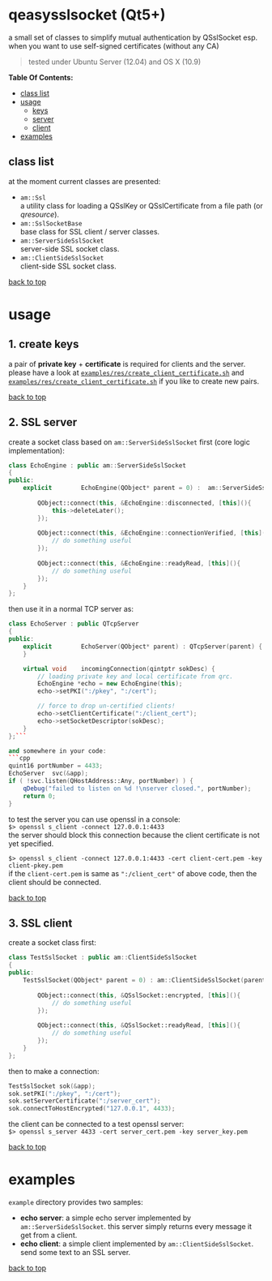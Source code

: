 # qeasysslsocket (Qt5+)
a small set of classes to simplify mutual authentication by QSslSocket 
esp. when you want to use self-signed certificates (without any CA)
> tested under Ubuntu Server (12.04) and OS X (10.9)


**Table Of Contents:**

- [class list](#class-list)
- [usage](#usage)
  - [keys](#1-create-keys)
  - [server](#2-ssl-server)
  - [client](#3-ssl-client)
- [examples](#examples)


## class list
at the moment current classes are presented:

+ `am::Ssl`  
a utility class for loading a QSslKey or QSslCertificate from a file path (or *qresource*).
+ `am::SslSocketBase`  
base class for SSL client / server classes.
+ `am::ServerSideSslSocket`  
server-side SSL socket class.
+ `am::ClientSideSslSocket`  
client-side SSL socket class.

[back to top](#table-of-contents)


# usage

## 1. create keys
a pair of **private key** + **certificate** is required for clients and the server.  
please have a look at [`examples/res/create_client_certificate.sh`](./examples/res/create_client_certificate.sh) and [`examples/res/create_client_certificate.sh`](./examples/res/create_client_certificate.sh) if you like to create new pairs.

[back to top](#table-of-contents)


## 2. SSL server
create a socket class based on `am::ServerSideSslSocket` first (core logic implementation):
```c++
class EchoEngine : public am::ServerSideSslSocket
{
public:
    explicit        EchoEngine(QObject* parent = 0) :  am::ServerSideSslSocket(parent) {
        
        QObject::connect(this, &EchoEngine::disconnected, [this](){
            this->deleteLater();
        });
        
        QObject::connect(this, &EchoEngine::connectionVerified, [this](){
            // do something useful
        });
        
        QObject::connect(this, &EchoEngine::readyRead, [this](){
            // do something useful
        });
    }
};
```

then use it in a normal TCP server as:
```cpp
class EchoServer : public QTcpServer
{
public:
    explicit        EchoServer(QObject* parent) : QTcpServer(parent) {
    }

    virtual void    incomingConnection(qintptr sokDesc) {
        // loading private key and local certificate from qrc.
        EchoEngine *echo = new EchoEngine(this);
        echo->setPKI(":/pkey", ":/cert");

        // force to drop un-certified clients!
        echo->setClientCertificate(":/client_cert");
        echo->setSocketDescriptor(sokDesc);
    }
};```

and somewhere in your code:
```cpp
quint16 portNumber = 4433;
EchoServer  svc(&app);
if ( !svc.listen(QHostAddress::Any, portNumber) ) {
    qDebug("failed to listen on %d !\nserver closed.", portNumber);
    return 0;
}
```




to test the server you can use openssl in a console:  
`$> openssl s_client -connect 127.0.0.1:4433`  
the server should block this connection because the client certificate is not yet specified.

`$> openssl s_client -connect 127.0.0.1:4433 -cert client-cert.pem -key client-pkey.pem`  
if the `client-cert.pem` is same as `":/client_cert"` of above code, then the client should be connected.

[back to top](#table-of-contents)




## 3. SSL client
create a socket class first:
```cpp
class TestSslSocket : public am::ClientSideSslSocket
{
public:
    TestSslSocket(QObject* parent = 0) : am::ClientSideSslSocket(parent) {
        
        QObject::connect(this, &QSslSocket::encrypted, [this](){
            // do something useful
        });
        
        QObject::connect(this, &QSslSocket::readyRead, [this](){
            // do something useful
        });
    }
};
```

then to make a connection:
```cpp
TestSslSocket sok(&app);
sok.setPKI(":/pkey", ":/cert");
sok.setServerCertificate(":/server_cert");
sok.connectToHostEncrypted("127.0.0.1", 4433);
```

the client can be connected to a test openssl server:  
`$> openssl s_server 4433 -cert server_cert.pem -key server_key.pem`

[back to top](#table-of-contents)  


# examples
`example` directory provides two samples:

+ **echo server**:  a simple echo server implemented by `am::ServerSideSslSocket`. this server simply returns every message it get from a client.
+ **echo client**: a simple client implemented by `am::ClientSideSslSocket`. send some text to an SSL server.

[back to top](#table-of-contents)


